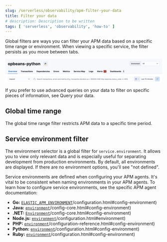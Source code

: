 ```yaml
---
slug: /serverless/observability/apm-filter-your-data
title: Filter your data
# description: Description to be written
tags: [ 'serverless', 'observability', 'how-to' ]
---
```


<p><DocBadge template="technical preview" /></p>

Global filters are ways you can filter your APM data based on a specific
time range or environment. When viewing a specific service, the filter persists
as you move between tabs.

![Global filters view](images/filters/global-filters.png)

<DocCallOut title="Note">

If you prefer to use advanced queries on your data to filter on specific pieces
of information, see <DocLink slug="/serverless/observability/apm-query-your-data">Query your data</DocLink>.

</DocCallOut>

## Global time range

The global time range filter restricts APM data to a specific time period.

## Service environment filter

The environment selector is a global filter for `service.environment`.
It allows you to view only relevant data and is especially useful for separating development from production environments.
By default, all environments are displayed. If there are no environment options, you'll see "not defined".

Service environments are defined when configuring your APM agents.
It's vital to be consistent when naming environments in your APM agents.
To learn how to configure service environments, see the specific APM agent documentation:

* **Go:** [`ELASTIC_APM_ENVIRONMENT`](http://example.co)/configuration.html#config-environment)
* **Java:** [`environment`](http://example.co)/config-core.html#config-environment)
* **.NET:** [`Environment`](http://example.co)/config-core.html#config-environment)
* **Node.js:** [`environment`](http://example.co)/configuration.html#environment)
* **PHP:** [`environment`](http://example.co)/configuration-reference.html#config-environment)
* **Python:** [`environment`](http://example.co)/configuration.html#config-environment)
* **Ruby:** [`environment`](http://example.co)/configuration.html#config-environment)
<!--  * **iOS agent:** _Not yet supported_-->
<!--  * **Real User Monitoring:** [`environment`](http://example.co)/configuration.html#environment)-->
